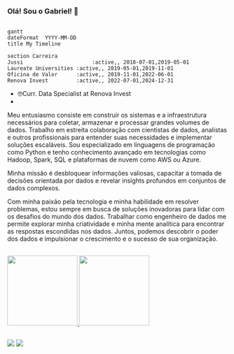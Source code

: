 ### Olá! Sou o Gabriel! 👋

```mermaid

gantt
dateFormat  YYYY-MM-DD
title My Timeline

section Carreira
Jussi		               :active,, 2018-07-01,2019-05-01
Laureate Universities :active,, 2019-05-01,2019-11-01
Oficina de Valor      :active,, 2019-11-01,2022-06-01
Renova Invest         :active,, 2022-07-01,2024-12-31
```




- 🤓Curr. Data Specialist at Renova Invest
- 
Meu entusiasmo consiste em construir os sistemas e a infraestrutura necessários para coletar, armazenar e processar grandes volumes de dados. Trabalho em estreita colaboração com cientistas de dados, analistas e outros profissionais para entender suas necessidades e implementar soluções escaláveis. Sou especializado em linguagens de programação como Python e tenho conhecimento avançado em tecnologias como Hadoop, Spark, SQL e plataformas de nuvem como AWS ou Azure.

Minha missão é desbloquear informações valiosas, capacitar a tomada de decisões orientada por dados e revelar insights profundos em conjuntos de dados complexos.

Com minha paixão pela tecnologia e minha habilidade em resolver problemas, estou sempre em busca de soluções inovadoras para lidar com os desafios do mundo dos dados. Trabalhar como engenheiro de dados me permite explorar minha criatividade e minha mente analítica para encontrar as respostas escondidas nos dados. Juntos, podemos descobrir o poder dos dados e impulsionar o crescimento e o sucesso de sua organização.

##
 <div>
  <a href="https://github.com/gscarin">
  <img height="160em" src="https://github-readme-stats.vercel.app/api?username=gscarin&show_icons=true&theme=dracula&include_all_commits=true&count_private=true"/>
  <img height="160em" src="https://github-readme-stats.vercel.app/api/top-langs/?username=gscarin&layout=compact&langs_count=7&theme=dracula"/>
</div>
  
  ##
  
<div>
  <a href = "mailto:gascarin@gmail.com"><img src="https://img.shields.io/badge/-Gmail-%23333?style=for-the-badge&logo=gmail&logoColor=white" target="_blank"></a>
  <a href="https://www.linkedin.com/in/gascarin/" target="_blank"><img src="https://img.shields.io/badge/-LinkedIn-%230077B5?style=for-the-badge&logo=linkedin&logoColor=white" target="_blank"></a> 
</div>
